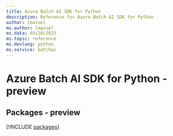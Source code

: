 ```yaml
---
title: Azure Batch AI SDK for Python
description: Reference for Azure Batch AI SDK for Python
author: lmazuel
ms.author: lmazuel
ms.data: 03/20/2023
ms.topic: reference
ms.devlang: python
ms.service: batchai
---
```

# Azure Batch AI SDK for Python - preview
## Packages - preview
[!INCLUDE [packages](batch-ai-index.md)]